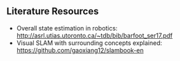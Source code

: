 ## Literature Resources
- Overall state estimation in robotics: http://asrl.utias.utoronto.ca/~tdb/bib/barfoot_ser17.pdf
- Visual SLAM with surrounding concepts explained: https://github.com/gaoxiang12/slambook-en
